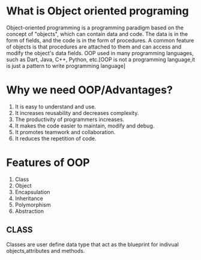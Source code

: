 #  What is Object oriented programing
   Object-oriented programming is a programming paradigm based on the concept of "objects", which can contain data and code. The data is in the form of fields, and the code is in the form of procedures. A common feature of objects is that procedures are attached to them and can access and modify the object's data fields. OOP used in many programming languages, such as Dart, Java, C++, Python, etc.[OOP is not a programming language,it is just a pattern to write programming language]

# Why we need OOP/Advantages?
   1. It is easy to understand and use.
   2. It increases reusability and decreases complexity.
   3. The productivity of programmers increases.
   4. It makes the code easier to maintain, modify and debug.
   5. It promotes teamwork and collaboration.
   6. It reduces the repetition of code. 

# Features of OOP
   1. Class
   2. Object
   3. Encapsulation
   4. Inheritance
   5. Polymorphism
   6. Abstraction

   ## CLASS
   Classes are user define data type that act as the blueprint for indivual objects,attributes and methods.
   